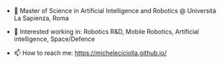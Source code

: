 - 📕 Master of Science in Artificial Intelligence and Robotics @ Università La Sapienza, Roma

- 👔 Interested working in: Robotics R&D, Mobile Robotics, Artificial intelligence, Space/Defence


- 📫 How to reach me: https://micheleciciolla.github.io/
